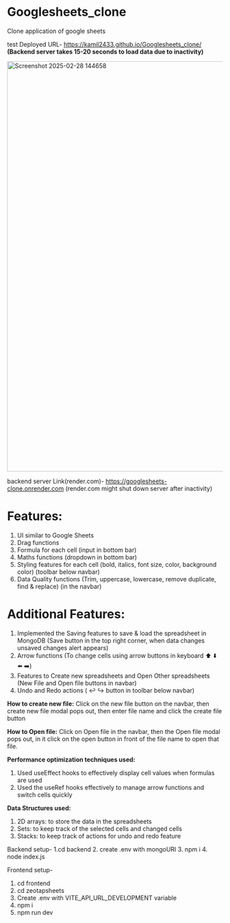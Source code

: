 # Googlesheets_clone
Clone application of google sheets

test Deployed URL- https://kamil2433.github.io/Googlesheets_clone/
**(Backend server takes 15-20 seconds to load data due to inactivity)**


<img width="955" alt="Screenshot 2025-02-28 144658" src="https://github.com/user-attachments/assets/c99522c6-3f62-4c24-9dec-2dcd28fac079" />

backend server Link(render.com)- https://googlesheets-clone.onrender.com  (render.com might shut down server after inactivity)

# Features: 
1. UI similar to Google Sheets 
2. Drag functions 
3. Formula for each cell  (input in bottom bar)
4. Maths functions (dropdown in bottom bar)
5. Styling features for each cell (bold, italics, font size, color, background color) (toolbar below navbar)
6. Data Quality functions (Trim, uppercase, lowercase, remove duplicate, find & 
replace)  (in the navbar)

# Additional Features: 
1. Implemented the Saving features to save & load the spreadsheet in MongoDB  (Save button in the top right corner, when data changes unsaved changes alert appears)
2. Arrow functions (To change cells using arrow buttons in keyboard ⬆️ ⬇️ ⬅️ ➡️) 
3. Features to Create new spreadsheets and Open Other spreadsheets (New File and Open file buttons in navbar)
4. Undo and Redo actions (  ↩️ ↪️ button in toolbar below navbar)

**How to create new file:**
Click on the new file button on the navbar, then create new file modal pops out, then enter file name and click the create file button

**How to Open file:**
Click on Open file in the navbar, then the Open file modal pops out, in it click on the open button in front of the file name to open that file.

**Performance optimization techniques used:**
1. Used useEffect hooks to effectively display cell values when formulas are used
2. Used the useRef hooks effectively to manage arrow functions and switch cells quickly

**Data Structures used:**
1. 2D arrays: to store the data in the spreadsheets
2. Sets: to keep track of the selected cells and changed cells
3. Stacks: to keep track of actions for undo and redo feature


Backend setup-
1.cd backend
2. create .env with mongoURI
3. npm i
4. node index.js

Frontend setup-
1. cd frontend
2. cd zeotapsheets
3. Create .env with VITE_API_URL_DEVELOPMENT variable
4. npm i
5. npm run dev
